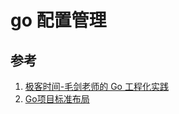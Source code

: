 # go 配置管理



## 参考
1. [极客时间-毛剑老师的 Go 工程化实践](https://u.geekbang.org/subject/intro/100107201)
2. [Go项目标准布局](https://github.com/golang-standards/project-layout/blob/master/README_zh-CN.md)

